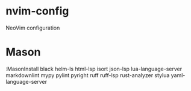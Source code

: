 # nvim-config

NeoVim configuration

# Mason
:MasonInstall black helm-ls html-lsp isort json-lsp lua-language-server markdownlint mypy pylint pyright ruff ruff-lsp rust-analyzer stylua yaml-language-server
